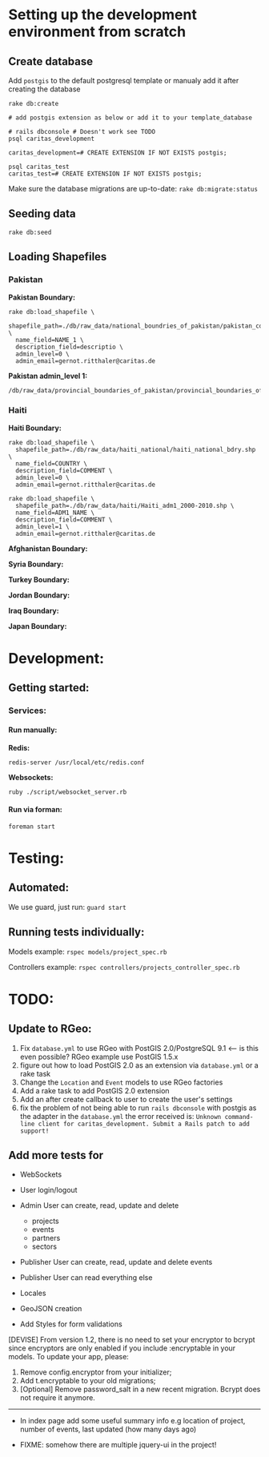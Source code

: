 # Setting up the development environment from scratch

## Create database

Add `postgis` to the default postgresql template or manualy add it after
creating the database

    rake db:create

    # add postgis extension as below or add it to your template_database

    # rails dbconsole # Doesn't work see TODO
    psql caritas_development

    caritas_development=# CREATE EXTENSION IF NOT EXISTS postgis;

    psql caritas_test
    caritas_test=# CREATE EXTENSION IF NOT EXISTS postgis;

Make sure the database migrations are up-to-date: `rake db:migrate:status`


## Seeding data

    rake db:seed

## Loading Shapefiles

### Pakistan

**Pakistan Boundary:**

    rake db:load_shapefile \
      shapefile_path=./db/raw_data/national_boundries_of_pakistan/pakistan_country_bdry.shp \
      name_field=NAME_1 \
      description_field=descriptio \
      admin_level=0 \
      admin_email=gernot.ritthaler@caritas.de

**Pakistan admin_level 1:**

    /db/raw_data/provincial_boundaries_of_pakistan/provincial_boundaries_of_pakistan.shp

### Haiti

**Haiti Boundary:**

    rake db:load_shapefile \
      shapefile_path=./db/raw_data/haiti_national/haiti_national_bdry.shp \
      name_field=COUNTRY \
      description_field=COMMENT \
      admin_level=0 \
      admin_email=gernot.ritthaler@caritas.de

    rake db:load_shapefile \
      shapefile_path=./db/raw_data/haiti/Haiti_adm1_2000-2010.shp \
      name_field=ADM1_NAME \
      description_field=COMMENT \
      admin_level=1 \
      admin_email=gernot.ritthaler@caritas.de

**Afghanistan Boundary:**

**Syria Boundary:**

**Turkey Boundary:**

**Jordan Boundary:**

**Iraq Boundary:**

**Japan Boundary:**

# Development:

## Getting started:

### Services:

#### Run manually:

**Redis:**

    redis-server /usr/local/etc/redis.conf

**Websockets:**

    ruby ./script/websocket_server.rb

#### Run via forman:

    foreman start

# Testing:

## Automated:

We use guard, just run: `guard start`

## Running tests individually:

Models example: `rspec models/project_spec.rb`

Controllers example: `rspec controllers/projects_controller_spec.rb`

# TODO:

## Update to RGeo:

1. Fix `database.yml` to use RGeo with PostGIS 2.0/PostgreSQL 9.1 <-- is this even possible? RGeo example use PostGIS 1.5.x 
1. figure out how to load PostGIS 2.0 as an extension via `database.yml`
   or a rake task
1. Change the `Location` and `Event` models to use RGeo factories
1. Add a rake task to add PostGIS 2.0 extension
1. Add an after create callback to user to create the user's settings
1. fix the problem of not being able to run `rails dbconsole` with
   postgis as the adapter in the `database.yml` the error received is:
   `Unknown command-line client for caritas_development. Submit a Rails patch to add support!`

## Add more tests for

* WebSockets

* User login/logout

* Admin User can create, read, update and delete
  - projects
  - events
  - partners
  - sectors

* Publisher User can create, read, update and delete events

* Publisher User can read everything else

* Locales

* GeoJSON creation

* Add Styles for form validations

[DEVISE] From version 1.2, there is no need to set your encryptor to bcrypt since encryptors are only enabled if you include :encryptable in your models. To update your app, please:

1. Remove config.encryptor from your initializer;
2. Add t.encryptable to your old migrations;
3. [Optional] Remove password_salt in a new recent migration. Bcrypt does not require it anymore.

----

* In index page add some useful summary info e.g location of project, number of events, last updated (how many days ago)

* FIXME: somehow there are multiple jquery-ui in the project!
